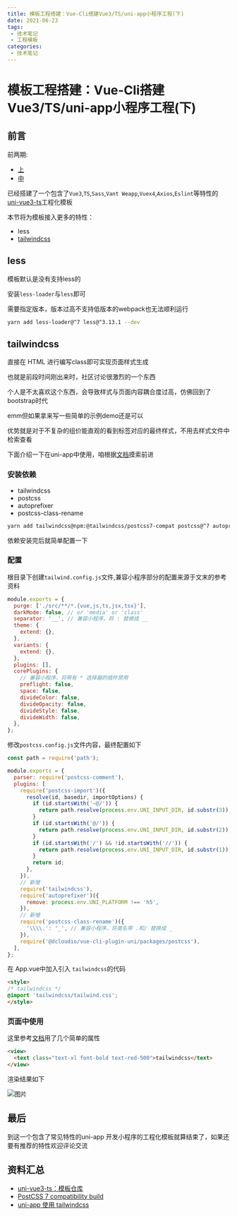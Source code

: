 ```yaml
---
title: 模板工程搭建：Vue-Cli搭建Vue3/TS/uni-app小程序工程(下)
date: 2021-06-23
tags:
 - 技术笔记
 - 工程模板
categories:
 - 技术笔记
---
```

# 模板工程搭建：Vue-Cli搭建Vue3/TS/uni-app小程序工程(下)

## 前言
前两期:
* [上](./uni-vue3-cli_1.md)
* [中](./uni-vue3-cli_2.md)

已经搭建了一个包含了`Vue3`,`TS`,`Sass`,`Vant Weapp`,`Vuex4`,`Axios`,`Eslint`等特性的[uni-vue3-ts](https://github.com/ATQQ/uni-vue3-ts-template)工程化模板

本节将为模板接入更多的特性：
* less
* [tailwindcss](https://tailwindcss.com/)

## less
模板默认是没有支持less的

安装`less-loader`与`less`即可

需要指定版本，版本过高不支持低版本的webpack也无法顺利运行
```sh
yarn add less-loader@^7 less@^3.13.1 --dev
```
## tailwindcss
直接在 HTML 进行编写class即可实现页面样式生成

也就是前段时间刚出来时，社区讨论很激烈的一个东西

个人是不太喜欢这个东西，会导致样式与页面内容耦合度过高，仿佛回到了bootstrap时代

emm但如果拿来写一些简单的示例demo还是可以

优势就是对于不复杂的组价能直观的看到标签对应的最终样式，不用去样式文件中检索查看

下面介绍一下在uni-app中使用，咱根据[文档](https://tailwindcss.com/docs/guides/vue-3-vite)摸索前进

### 安装依赖
* tailwindcss
* postcss
* autoprefixer
* postcss-class-rename

```sh
yarn add tailwindcss@npm:@tailwindcss/postcss7-compat postcss@^7 autoprefixer@^9 postcss-class-rename --dev
```
依赖安装完后就简单配置一下

### 配置
根目录下创建`tailwind.config.js`文件,兼容小程序部分的配置来源于文末的参考资料

```js
module.exports = {
  purge: ['./src/**/*.{vue,js,ts,jsx,tsx}'],
  darkMode: false, // or 'media' or 'class'
  separator: '__', // 兼容小程序，将 : 替换成 __
  theme: {
    extend: {},
  },
  variants: {
    extend: {},
  },
  plugins: [],
  corePlugins: {
    // 兼容小程序，将带有 * 选择器的插件禁用
    preflight: false,
    space: false,
    divideColor: false,
    divideOpacity: false,
    divideStyle: false,
    divideWidth: false,
  },
};
```

修改`postcss.config.js`文件内容，最终配置如下
```js
const path = require('path');

module.exports = {
  parser: require('postcss-comment'),
  plugins: [
    require('postcss-import')({
      resolve(id, basedir, importOptions) {
        if (id.startsWith('~@/')) {
          return path.resolve(process.env.UNI_INPUT_DIR, id.substr(3));
        }
        if (id.startsWith('@/')) {
          return path.resolve(process.env.UNI_INPUT_DIR, id.substr(2));
        }
        if (id.startsWith('/') && !id.startsWith('//')) {
          return path.resolve(process.env.UNI_INPUT_DIR, id.substr(1));
        }
        return id;
      },
    }),
    // 新增
    require('tailwindcss'),
    require('autoprefixer')({
      remove: process.env.UNI_PLATFORM !== 'h5',
    }),
    // 新增
    require('postcss-class-rename')({
      '\\\\.': '_', // 兼容小程序，将类名带 .和/ 替换成 _
    }),
    require('@dcloudio/vue-cli-plugin-uni/packages/postcss'),
  ],
};
```

在 App.vue中加入引入 `tailwindcss`的代码

```html
<style>
/* tailwindcss */
@import 'tailwindcss/tailwind.css';
</style>
```

### 页面中使用
这里参考[文档](https://tailwindcss.com/docs/text-color)用了几个简单的属性

```html
<view>
  <text class="text-xl font-bold text-red-500">tailwindcss</text>
</view>
```

渲染结果如下

![图片](https://img.cdn.sugarat.top/mdImg/MTYyNDQ0NDIzMjQyMg==624444232422)

## 最后
到这一个包含了常见特性的uni-app 开发小程序的工程化模板就算结束了，如果还要有推荐的特性欢迎评论交流

## 资料汇总
* [uni-vue3-ts：模板仓库](https://github.com/ATQQ/uni-vue3-ts-template)
* [PostCSS 7 compatibility build](https://tailwindcss.com/docs/installation#post-css-7-compatibility-build)
* [uni-app 使用 tailwindcss](https://wyz.xyz/d/150-uni-app-tailwindcss)

